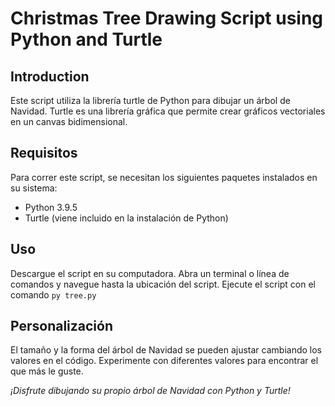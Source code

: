 # Christmas Tree Drawing Script using Python and Turtle

## Introduction
Este script utiliza la librería turtle de Python para dibujar un árbol de Navidad. Turtle es una librería gráfica que permite crear gráficos vectoriales en un canvas bidimensional.

## Requisitos
Para correr este script, se necesitan los siguientes paquetes instalados en su sistema:
- Python 3.9.5
- Turtle (viene incluido en la instalación de Python)

## Uso
Descargue el script en su computadora.
Abra un terminal o línea de comandos y navegue hasta la ubicación del script.
Ejecute el script con el comando `py tree.py`

## Personalización
El tamaño y la forma del árbol de Navidad se pueden ajustar cambiando los valores en el código. Experimente con diferentes valores para encontrar el que más le guste.

*¡Disfrute dibujando su propio árbol de Navidad con Python y Turtle!*
